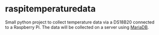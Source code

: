 # raspitemperaturedata

Small python project to collect temperature data via a DS18B20 connected to a Raspberry Pi.
The data will be collected on a server using [MariaDB](http://mariadb.org/).
